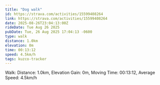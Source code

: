 ```yaml
---
title: "Dog walk"
id: https://strava.com/activities/15599408264
link: https://strava.com/activities/15599408264
date: 2025-08-26T23:04:13:00Z
rideDate: Tue Aug 26 2025
pubDate: Tue, 26 Aug 2025 17:04:13 -0600
type: walk
distance: 1.0km
elevation: 0m
time: 00:13:12
speed: 4.5km/h
tags: kuzco-tracker
---
```

Walk: Distance: 1.0km, Elevation Gain: 0m, Moving Time: 00:13:12, Average Speed: 4.5km/h